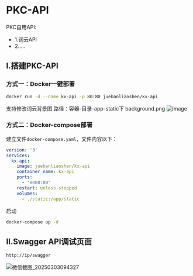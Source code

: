 # PKC-API
PKC自用API:
- 1.词云API
- 2.....

## Ⅰ.搭建PKC-API
### 方式一：Docker一键部署
```bash
docker run -d --name kx-api -p 80:80 juebanliaoshen/kx-api
```
支持修改词云背景图
路径：容器-目录-app-static下
background.png
![image](https://github.com/user-attachments/assets/d7135f1a-6d74-4539-bbb9-e0b7235233cd)


### 方式二：Docker-compose部署
建立文件`docker-compose.yaml`，文件内容以下：
```yaml
version: '3'
services:
  kx-api:
    image: juebanliaoshen/kx-api
    container_name: kx-api
    ports:
      - "8080:80"
    restart: unless-stopped
    volumes:
      - ./static:/app/static
```
启动
```bash
docker-compose up -d
```
## Ⅱ.Swagger API调试页面
```html
http://ip/swagger


```
![微信截图_20250303094327](https://github.com/user-attachments/assets/0d72aaf2-600b-4e7f-92bc-e8d776a990d2)

